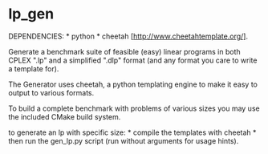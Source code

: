lp_gen
======

DEPENDENCIES: 
    * python
    * cheetah [http://www.cheetahtemplate.org/].

Generate a benchmark suite of feasible (easy) linear programs
in both CPLEX ".lp" and a simplified ".dlp" format (and any format you care to write a template for).

The Generator uses cheetah, a python templating engine to make it easy to output to various formats.

To build a complete benchmark with problems of various sizes you may use the included CMake build system.

to generate an lp with specific size:
    * compile the templates with cheetah
    * then run the gen_lp.py script (run without arguments for usage hints).
